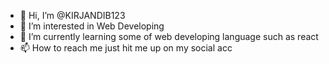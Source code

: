 - 👋 Hi, I’m @KIRJANDIB123
- 👀 I’m interested in Web Developing
- 🌱 I’m currently learning some of web developing language such as react
- 📫 How to reach me just hit me up on my social acc

<!---
KIRJANDIB123/KIRJANDIB123 is a ✨ special ✨ repository because its `README.md` (this file) appears on your GitHub profile.
You can click the Preview link to take a look at your changes.
--->
